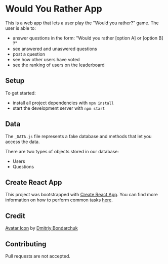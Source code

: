 # Would You Rather App

This is a web app that lets a user play the "Would you rather?" game. The user is able to:

* answer questions in the form: "Would you rather [option A] or [option B] ?"
* see answered and unaswered questions
* post a question 
* see how other users have voted
* see the ranking of users on the leaderboard

## Setup

To get started:

* install all project dependencies with `npm install`
* start the development server with `npm start`

## Data

The `_DATA.js` file represents a fake database and methods that let you access the data.

There are two types of objects stored in our database:

* Users
* Questions

## Create React App

This project was bootstrapped with [Create React App](https://github.com/facebookincubator/create-react-app). You can find more information on how to perform common tasks [here](https://github.com/facebookincubator/create-react-app/blob/master/packages/react-scripts/template/README.md).

## Credit
<a href="https://iconscout.com/icons/avatar" target="_blank">Avatar Icon</a> by <a href="https://iconscout.com/contributors/dmitriy-bondarchuk" target="_blank">Dmitriy Bondarchuk</a>

## Contributing

Pull requests are not accepted.


